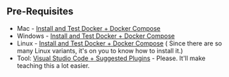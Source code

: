 ## Pre-Requisites
- Mac - [Install and Test Docker + Docker Compose](https://docs.docker.com/docker-for-mac/install/)
- Windows - [Install and Test Docker + Docker Compose](https://docs.docker.com/toolbox/toolbox_install_windows/)
- Linux - [Install and Test Docker + Docker Compose](https://docs.docker.com/engine/installation/linux/docker-ce/ubuntu/) ( Since there are so many Linux variants, it's on you to know how to install it.)
- Tool: [Visual Studio Code + Suggested Plugins](https://code.visualstudio.com/docs/languages/dockerfile) - Please. It'll make teaching this a lot easier.